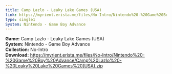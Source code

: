```yaml
---
title: Camp Lazlo - Leaky Lake Games (USA)
link: https://myrient.erista.me/files/No-Intro/Nintendo%20-%20Game%20Boy%20Advance/Camp%20Lazlo%20-%20Leaky%20Lake%20Games%20(USA).zip
type: single1
System: Nintendo - Game Boy Advance
---
```

<b>Game:</b> Camp Lazlo - Leaky Lake Games (USA)<br>
<b>System:</b> Nintendo - Game Boy Advance<br>
<b>Collection:</b> No-Intro<br>
<b>Download:</b> https://myrient.erista.me/files/No-Intro/Nintendo%20-%20Game%20Boy%20Advance/Camp%20Lazlo%20-%20Leaky%20Lake%20Games%20(USA).zip